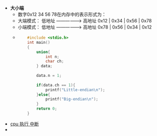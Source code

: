 - **大小端**
	- 数字0x12 34 56 78在内存中的表示形式为：
	- 大端模式：
	  低地址 —————–> 高地址
	  0x12 | 0x34 | 0x56 | 0x78
	- 小端模式：
	  低地址 ——————> 高地址
	  0x78 | 0x56 | 0x34 | 0x12
	- ``` c
	  	  #include <stdio.h>
	  	  int main()
	  	  {
	  	      union{
	  	          int n;
	  	          char ch;
	  	      } data;
	  	  
	  	      data.n = 1;
	  	  
	  	      if(data.ch == 1){
	  	          printf("Little-endian\n");
	  	      }else{
	  	          printf("Big-endian\n");
	  	      }
	  	      return 0;
	  	  }
	  ```
- [cpu 执行 中断](https://juejin.cn/post/7107199434425335821)
-